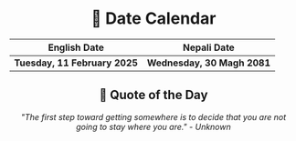 <div align="center">

# 📅 Date Calendar

| English Date | Nepali Date |
|-------------|-------------|
| **Tuesday, 11 February 2025** | **Wednesday, 30 Magh 2081** |

## 🌟 Quote of the Day

*"The first step toward getting somewhere is to decide that you are not going to stay where you are." - Unknown*

</div>
